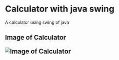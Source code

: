 # Calculator with java swing
A calculator using swing of java

<h2>Image of Calculator
  
  
  
![Image of Calculator](https://github.com/ugursabirer/calculator-with-java-swing/blob/master/Calculator.PNG)
